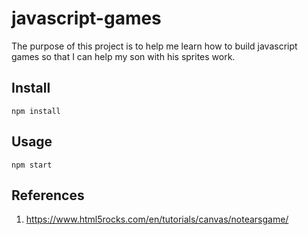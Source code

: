 # javascript-games

The purpose of this project is to help me learn how to build javascript games so that I can help my son with his sprites work.

## Install
```
npm install
```

## Usage
```
npm start
```

## References
1. https://www.html5rocks.com/en/tutorials/canvas/notearsgame/

